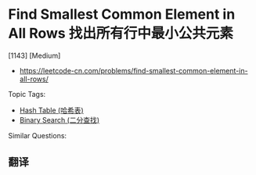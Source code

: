 # Find Smallest Common Element in All Rows 找出所有行中最小公共元素

[1143] [Medium]

- https://leetcode-cn.com/problems/find-smallest-common-element-in-all-rows/

Topic Tags:

- [Hash Table (哈希表)](https://leetcode-cn.com/tag/hash-table/)
- [Binary Search (二分查找)](https://leetcode-cn.com/tag/binary-search/)

Similar Questions:

## 翻译
